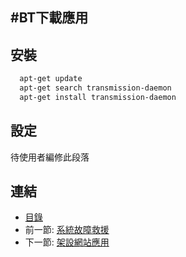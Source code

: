#BT下載應用
---

## 安裝

```bash
  apt-get update
  apt-get search transmission-daemon
  apt-get install transmission-daemon
```

## 設定

待使用者編修此段落

## 連結

   * [目錄](<index.md>)
   * 前一節: [系統故障救援](<03.02.md>)
   * 下一節: [架設網站應用](<03.04.md>)
